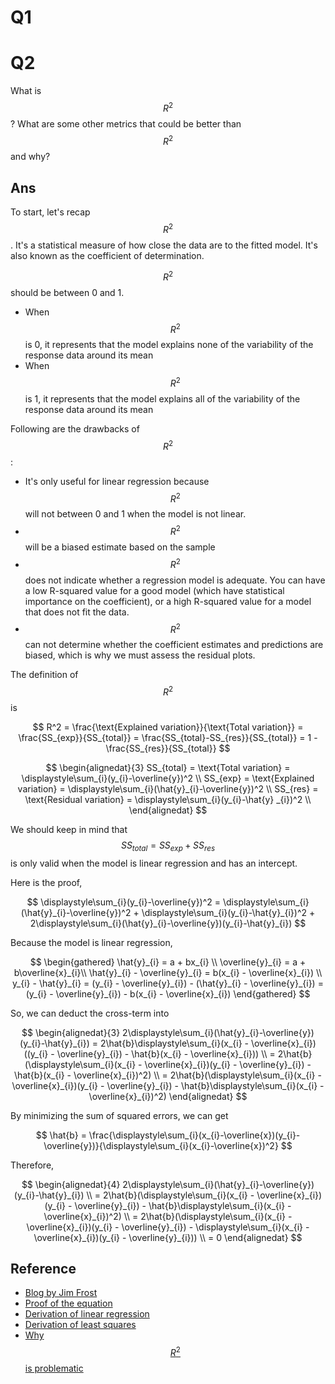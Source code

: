 # Q1

# Q2

What is $$R^2$$ ? What are some other metrics that could be better than $$R^2$$ and why?

## Ans

To start, let's recap$$R^2$$. It's a statistical measure of how close the data are to the fitted model. It's also known as the coefficient of determination.

$$R^2$$ should be between 0 and 1.

* When $$R^2$$ is 0, it represents that the model explains none of the variability of the response data around its mean
* When $$R^2$$ is 1, it represents that the model explains all of the variability of the response data around its mean

Following are the drawbacks of $$R^2$$:

* It's only useful for linear regression because $$R^2$$ will not between 0 and 1 when the model is not linear.
* $$R^2$$ will be a biased estimate based on the sample
* $$R^2$$ does not indicate whether a regression model is adequate. You can have a low R-squared value for a good model \(which have statistical importance on the coefficient\), or a high R-squared value for a model that does not fit the data.
* $$R^2$$ can not determine whether the coefficient estimates and predictions are biased, which is why we must assess the residual plots.

The definition of$$R^2$$ is


$$
R^2 = \frac{\text{Explained variation}}{\text{Total variation}} = \frac{SS_{exp}}{SS_{total}} = \frac{SS_{total}-SS_{res}}{SS_{total}} = 1 - \frac{SS_{res}}{SS_{total}}
$$



$$
\begin{alignedat}{3}
SS_{total} = \text{Total variation} = \displaystyle\sum_{i}(y_{i}-\overline{y})^2 \\
SS_{exp} = \text{Explained variation} = \displaystyle\sum_{i}(\hat{y}_{i}-\overline{y})^2 \\
SS_{res} = \text{Residual variation} = \displaystyle\sum_{i}(y_{i}-\hat{y}
_{i})^2 \\
\end{alignedat}
$$


We should keep in mind that $$SS_{total} = SS_{exp} + SS_{res}$$ is only valid when the model is linear regression and has an intercept.

Here is the proof,


$$
\displaystyle\sum_{i}(y_{i}-\overline{y})^2 = \displaystyle\sum_{i}(\hat{y}_{i}-\overline{y})^2 + \displaystyle\sum_{i}(y_{i}-\hat{y}_{i})^2 + 2\displaystyle\sum_{i}(\hat{y}_{i}-\overline{y})(y_{i}-\hat{y}_{i})
$$


Because the model is linear regression,


$$
\begin{gathered}
\hat{y}_{i} = a + bx_{i} \\
\overline{y}_{i} = a + b\overline{x}_{i}\\
\hat{y}_{i} - \overline{y}_{i} = b(x_{i} - \overline{x}_{i}) \\
y_{i} - \hat{y}_{i} = (y_{i} - \overline{y}_{i}) - (\hat{y}_{i} - \overline{y}_{i}) = (y_{i} - \overline{y}_{i}) - b(x_{i} - \overline{x}_{i})
\end{gathered}
$$


So, we can deduct the cross-term into


$$
\begin{alignedat}{3}
2\displaystyle\sum_{i}(\hat{y}_{i}-\overline{y})(y_{i}-\hat{y}_{i}) = 2\hat{b}\displaystyle\sum_{i}(x_{i} - \overline{x}_{i})((y_{i} - \overline{y}_{i}) - \hat{b}(x_{i} - \overline{x}_{i})) \\
= 2\hat{b}(\displaystyle\sum_{i}(x_{i} - \overline{x}_{i})(y_{i} - \overline{y}_{i}) - \hat{b}(x_{i} - \overline{x}_{i})^2) \\
= 2\hat{b}(\displaystyle\sum_{i}(x_{i} - \overline{x}_{i})(y_{i} - \overline{y}_{i}) - \hat{b}\displaystyle\sum_{i}(x_{i} - \overline{x}_{i})^2)
\end{alignedat}
$$


By minimizing the sum of squared errors, we can get


$$
\hat{b} = \frac{\displaystyle\sum_{i}(x_{i}-\overline{x})(y_{i}-\overline{y})}{\displaystyle\sum_{i}(x_{i}-\overline{x})^2}
$$


Therefore,


$$
\begin{alignedat}{4}
2\displaystyle\sum_{i}(\hat{y}_{i}-\overline{y})(y_{i}-\hat{y}_{i}) \\
= 2\hat{b}(\displaystyle\sum_{i}(x_{i} - \overline{x}_{i})(y_{i} - \overline{y}_{i}) - \hat{b}\displaystyle\sum_{i}(x_{i} - \overline{x}_{i})^2) \\
= 2\hat{b}(\displaystyle\sum_{i}(x_{i} - \overline{x}_{i})(y_{i} - \overline{y}_{i}) - \displaystyle\sum_{i}(x_{i} - \overline{x}_{i})(y_{i} - \overline{y}_{i})) \\
= 0
\end{alignedat}
$$


## Reference

* [Blog by Jim Frost](http://blog.minitab.com/blog/adventures-in-statistics-2/regression-analysis-how-do-i-interpret-r-squared-and-assess-the-goodness-of-fit)
* [Proof of the equation](https://en.wikipedia.org/wiki/Explained_sum_of_squares#cite_note-Mendenhall-1)
* [Derivation of linear regression](https://en.wikipedia.org/wiki/Simple_linear_regression)
* [Derivation of least squares](https://en.wikipedia.org/wiki/Proofs_involving_ordinary_least_squares)
* [Why $$R^2$$ is problematic](http://blog.minitab.com/blog/adventures-in-statistics-2/five-reasons-why-your-r-squared-can-be-too-high)



